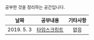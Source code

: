 공부한 것을 정리하는 공간입니다.


| 날짜       | 공부내용         | 기타사항  |
| :-------------: |:-------------:| :-----:|
| 2019. 5. 3     | [타입스크립트](/TypeScript/typeScript.md) | 없음  |
